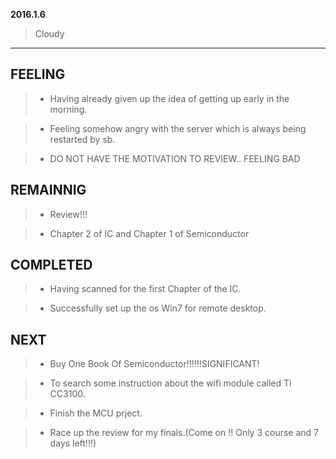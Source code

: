 **2016.1.6**

> Cloudy

---
## FEELING

> + Having already given up the idea of getting up early in the morning.

> + Feeling somehow angry with the server which is always being restarted by sb.

> + DO NOT HAVE THE MOTIVATION TO REVIEW.. FEELING BAD




## REMAINNIG

> + Review!!!

> + Chapter 2 of IC and Chapter 1 of Semiconductor

## COMPLETED

> + Having scanned for the first Chapter of the IC.

> + Successfully set up the os Win7 for remote desktop.


## NEXT

> + Buy One Book Of Semiconductor!!!!!!SIGNIFICANT!

> + To search some instruction about the wifi module called Ti CC3100.

> + Finish the MCU prject.

> + Race up the review for my finals.(Come on !! Only 3 course and 7 days left!!!)
